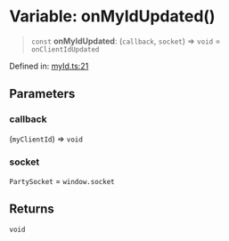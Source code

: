 # Variable: onMyIdUpdated()

> `const` **onMyIdUpdated**: (`callback`, `socket`) => `void` = `onClientIdUpdated`

Defined in: [myId.ts:21](https://github.com/benallfree/lab13/blob/c14b6cbe39823dfc265f5d26450ed040a344e64f/sdk/src/online/myId.ts#L21)

## Parameters

### callback

(`myClientId`) => `void`

### socket

`PartySocket` = `window.socket`

## Returns

`void`
